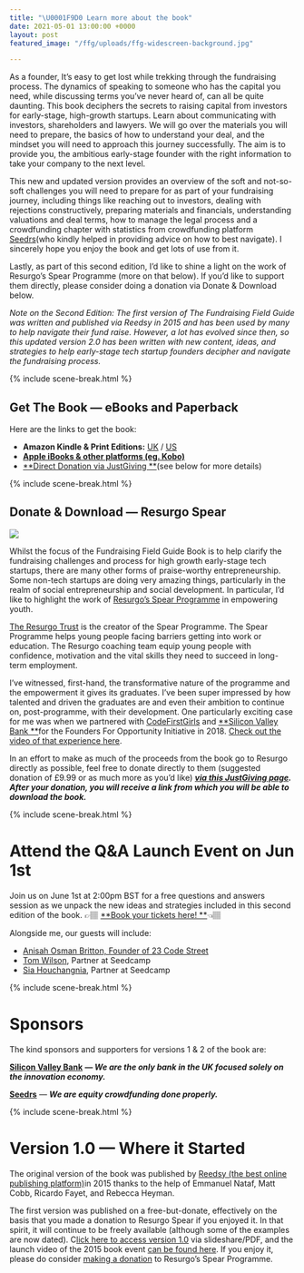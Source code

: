 ```yaml
---
title: "\U0001F9D0 Learn more about the book"
date: 2021-05-01 13:00:00 +0000
layout: post
featured_image: "/ffg/uploads/ffg-widescreen-background.jpg"

---
```

As a founder, It’s easy to get lost while trekking through the fundraising process. The dynamics of speaking to someone who has the capital you need, while discussing terms you’ve never heard of, can all be quite daunting. This book deciphers the secrets to raising capital from investors for early-stage, high-growth startups. Learn about communicating with investors, shareholders and lawyers. We will go over the materials you will need to prepare, the basics of how to understand your deal, and the mindset you will need to approach this journey successfully. The aim is to provide you, the ambitious early-stage founder with the right information to take your company to the next level.

This new and updated version provides an overview of the soft and not-so-soft challenges you will need to prepare for as part of your fundraising journey, including things like reaching out to investors, dealing with rejections constructively, preparing materials and financials, understanding valuations and deal terms, how to manage the legal process and a crowdfunding chapter with statistics from crowdfunding platform [Seedrs](https://www.seedrs.com/)(who kindly helped in providing advice on how to best navigate). I sincerely hope you enjoy the book and get lots of use from it.

Lastly, as part of this second edition, I’d like to shine a light on the work of Resurgo’s Spear Programme (more on that below). If you’d like to support them directly, please consider doing a donation via Donate & Download below.

_Note on the Second Edition: The first version of The Fundraising Field Guide was written and published via Reedsy in 2015 and has been used by many to help navigate their fund raise. However, a lot has evolved since then, so this updated version 2.0 has been written with new content, ideas, and strategies to help early-stage tech startup founders decipher and navigate the fundraising process._

{% include scene-break.html %}

## Get The Book — eBooks and Paperback

Here are the links to get the book:

* **Amazon Kindle & Print Editions:** [UK](https://www.amazon.co.uk/Fundraising-Field-Guide-Founders-Handbook-ebook/dp/B012CZT24U/ref=sr_1_1?dchild=1&keywords=fundraising+field+guide&qid=1621872506&sr=8-1) / [US](https://www.amazon.com/dp/1786130084/ref=tmm_pap_swatch_0?_encoding=UTF8&qid=1621872202&sr=8-3)
* [**Apple iBooks & other platforms (eg. Kobo)**](https://books2read.com/u/m2RyD7)
* [**Direct Donation via JustGiving **](https://www.justgiving.com/fundraising/fundraisingfieldguide-charity-3)(see below for more details)

{% include scene-break.html %}

## Donate & Download — Resurgo Spear

![](/ffg/uploads/0-uhqnvvqt4u55fahy.png)

Whilst the focus of the Fundraising Field Guide Book is to help clarify the fundraising challenges and process for high growth early-stage tech startups, there are many other forms of praise-worthy entrepreneurship. Some non-tech startups are doing very amazing things, particularly in the realm of social entrepreneurship and social development. In particular, I’d like to highlight the work of [Resurgo’s Spear Programme](https://resurgo.org.uk/spear-programme/the-spear-programme/) in empowering youth.

[The Resurgo Trust](https://resurgo.org.uk/) is the creator of the Spear Programme. The Spear Programme helps young people facing barriers getting into work or education. The Resurgo coaching team equip young people with confidence, motivation and the vital skills they need to succeed in long-term employment.

I’ve witnessed, first-hand, the transformative nature of the programme and the empowerment it gives its graduates. I’ve been super impressed by how talented and driven the graduates are and even their ambition to continue on, post-programme, with their development. One particularly exciting case for me was when we partnered with [CodeFirstGirls](https://codefirstgirls.org.uk/) and [**Silicon Valley Bank **](https://www.svb.com/uk)for the Founders For Opportunity Initiative in 2018. [Check out the video of that experience here](https://www.youtube.com/watch?v=Sf-hvtMAWIA).

In an effort to make as much of the proceeds from the book go to Resurgo directly as possible, feel free to donate directly to them (suggested donation of £9.99 or as much more as you’d like) [**_via this JustGiving page_**](https://www.justgiving.com/fundraising/fundraisingfieldguide-charity-3)**_. After your donation, you will receive a link from which you will be able to download the book._**

{% include scene-break.html %}

# Attend the Q&A Launch Event on Jun 1st

Join us on June 1st at 2:00pm BST for a free questions and answers session as we unpack the new ideas and strategies included in this second edition of the book. 👉🏽 [**Book your tickets here! **](https://sdca.mp/Fieldguide_21)👈🏽

Alongside me, our guests will include:

* [Anisah Osman Britton, Founder of 23 Code Street](https://www.linkedin.com/in/anisahob/)
* [Tom Wilson](https://www.linkedin.com/in/tomwilsonseedcamp/), Partner at Seedcamp
* [Sia Houchangnia](https://www.linkedin.com/in/siahouchangnia/), Partner at Seedcamp

{% include scene-break.html %}

# Sponsors

The kind sponsors and supporters for versions 1 & 2 of the book are:

[**Silicon Valley Bank**](https://www.svb.com/uk) **— _We are the only bank in the UK focused solely on  
the innovation economy._**

[**Seedrs**](https://www.seedrs.com/) — **_We are equity crowdfunding done properly._**

{% include scene-break.html %}

# Version 1.0 — Where it Started

The original version of the book was published by [Reedsy (the best online publishing platform)](https://reedsy.com/)in 2015 thanks to the help of Emmanuel Nataf, Matt Cobb, Ricardo Fayet, and Rebecca Heyman.

The first version was published on a free-but-donate, effectively on the basis that you made a donation to Resurgo Spear if you enjoyed it. In that spirit, it will continue to be freely available (although some of the examples are now dated). C[lick here to access version 1.0](https://www.slideshare.net/carloseduardoespinal/fundraising-field-guide) via slideshare/PDF, and the launch video of the 2015 book event [can be found here](https://youtu.be/hksUB59-YdM). If you enjoy it, please do consider [making a donation](https://www.justgiving.com/fundraising/fundraisingfieldguide-charity-3) to Resurgo’s Spear Programme.